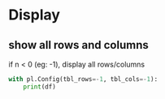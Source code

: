# Display

## show all rows and columns
if n < 0 (eg: -1), display all rows/columns
```py
with pl.Config(tbl_rows=-1, tbl_cols=-1):
    print(df)
``` 
